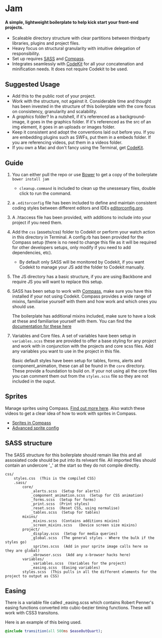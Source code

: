# Jam
 
#### A simple, lightweight boilerplate to help kick start your front-end projects.
 
* Scaleable directory structure with clear partitions between thirdparty libraries, plugins and project files.
* Heavy focus on structural granularity with intuitive delegation of responsibility.
* Set up requires [SASS](http://sass-lang.com/) and [Compass](http://compass-style.org/).
* Integrates seamlessly with [CodeKit](http://incident57.com/codekit/) for all your concatenation and minification needs. It does not require Codekit to be used.
 
## Suggested Usage
 
* Add this to the public root of your project.
* Work with the structure, not against it. Considerable time and thought has been invested in the structure of this boilerplate with the core focus on consistency, granularity and scalability.
* A *graphics* folder? In a nutshell, if it's referenced as a background-image, it goes in the graphics folder. If it's referenced as the src of an img element, it goes in an uploads or images folder.
* Keep it consistent and adopt the conventions laid out before you. If you are embedding plugins such as SWFs, put them in a embeds folder. If you are referencing videos, put them in a videos folder.
* If you own a Mac and don't fancy using the Terminal, get [CodeKit](http://incident57.com/codekit/).

## Guide

1. You can either pull the repo or use [Bower](http://bower.io/) to get a copy of the boilerplate ``bower install jam``
	* ``cleanup.command`` is included to clean up the unessesary files, double click to run the command.
2. a ``.editorconfig`` file has been included to define and maintain consistent coding styles between different editors and IDEs [editorconfig.org](http://editorconfig.org).
3. A .htaccess file has been provided, with additions to include into your project if you need them.
4. Add the ``css`` (assets/css) folder to Codekit or perform your watch action in this directory in Terminal. A config.rb has been provided for the Compass setup (there is no need to change this file as it will be required for other developers setups, only modify if you need to add dependencies, etc).
	* By default only SASS will be monitored by Codekit, if you want Codekit to manage your JS add the folder to Codekit manually.
5. The JS directory has a basic structure, if you are using Backbone and require JS you will want to replace this setup.
6. SASS has been setup to work with [Compass](http://compass-style.org/), make sure you have this installed if your not using Codekit. Compass provides a wide range of mixins, familiarise yourself with them and how work and which ones you should use.
	
	The boilerplate has additional mixins included, make sure to have a look at these and familiarise yourself with them. You can find the [documentation for these here](mixin.md)
7. Variables and Core files. A set of variables have been setup in ``variables.scss`` these are provided to offer a base styling for any project and work with in conjunction with the projects and core scss files. Add any variables you want to use in the project in this file.

	Basic default styles have been setup for tables, forms, alerts and component_animation, these can all be found in the ``core`` directory. These provide a foundation to build on.
	If your not using all the core files you can comment them out from the ``styles.scss`` file so they are not included in the ouput.
	
## Sprites
Manage sprites using Compass. [Find out more here](http://compass-style.org/help/tutorials/spriting/).
Also watch these videos to get a clear idea of how to work with sprites in Compass.

* [Sprites in Compass](http://www.youtube.com/watch?v=Tl6bceyTjFw)
* [Advanced sprite config](http://www.youtube.com/watch?v=8ZHZPxIjiS8)

	
## SASS structure
The SASS structure for this boilerplate should remain like this and all assosiated code should be put into its relveant file.
All imported files should contain an undercore '_' at the start so they do not compile directly.

```
css/
	styles.css  (This is the compiled CSS)
	.sass/
		core/
			_alerts.scss  (Setup for alerts)
			_component_animation.scss  (Setup for CSS animation)
			_forms.scss  (Setup for forms)
			_print.scss  (Print styles)
			_reset.scss  (Reset CSS, using normalise)
			_tables.scss  (Setup for tables)
		mixins/
			_mixins.scss  (Contains additions mixins)
			_screen_mixins.scss   (Device screen size mixins)
		project/
			_display.scss  (Setup for media queries)
			_global.scss  (The general styles - Where the bulk if the styles go)
			_sprites.scss  (Add in your sprite image calls here so they are global)
			_xbrowser.scss  (Add any x-browser hacks here)
		variables/
			_variables.scss  (Variables for the project)
			_easing.scss  (Easing variables)
		styles.scss  (This pulls in all the different elements for the project to output as CSS)
```


## Easing
There is a variable file called _easing.scss which contains Robert Penner's easing functions converted into cubic-bezier timing functions. These will work with CSS3 transitons.

Here is an example of this being used.

```sass
@include transition(all 500ms $easeOutQuart);
```